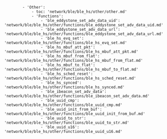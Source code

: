             - 'Other':
                - toc: 'network/ble/ble_hs/other/other.md'
                - 'Functions':
                    - 'ble_eddystone_set_adv_data_uid': 'network/ble/ble_hs/other/functions/ble_eddystone_set_adv_data_uid.md'
                    - 'ble_eddystone_set_adv_data_url': 'network/ble/ble_hs/other/functions/ble_eddystone_set_adv_data_url.md'
                    - 'ble_hs_evq_set': 'network/ble/ble_hs/other/functions/ble_hs_evq_set.md'
                    - 'ble_hs_mbuf_att_pkt': 'network/ble/ble_hs/other/functions/ble_hs_mbuf_att_pkt.md'
                    - 'ble_hs_mbuf_from_flat': 'network/ble/ble_hs/other/functions/ble_hs_mbuf_from_flat.md'
                    - 'ble_hs_mbuf_to_flat': 'network/ble/ble_hs/other/functions/ble_hs_mbuf_to_flat.md'
                    - 'ble_hs_sched_reset': 'network/ble/ble_hs/other/functions/ble_hs_sched_reset.md'
                    - 'ble_hs_synced': 'network/ble/ble_hs/other/functions/ble_hs_synced.md'
                    - 'ble_ibeacon_set_adv_data': 'network/ble/ble_hs/other/functions/ble_ibeacon_set_adv_data.md'
                    - 'ble_uuid_cmp': 'network/ble/ble_hs/other/functions/ble_uuid_cmp.md'
                    - 'ble_uuid_init_from_buf': 'network/ble/ble_hs/other/functions/ble_uuid_init_from_buf.md'
                    - 'ble_uuid_to_str': 'network/ble/ble_hs/other/functions/ble_uuid_to_str.md'
                    - 'ble_uuid_u16': 'network/ble/ble_hs/other/functions/ble_uuid_u16.md'
